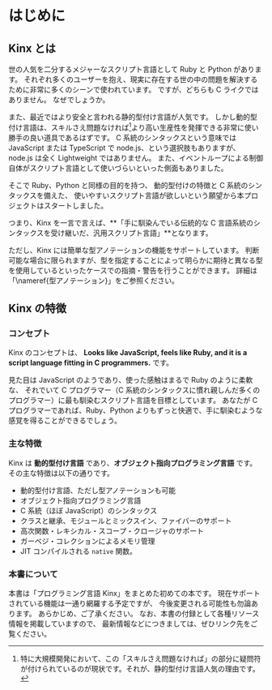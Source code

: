 
# はじめに

## Kinx とは

世の人気を二分するメジャーなスクリプト言語として Ruby と Python があります。
それぞれ多くのユーザーを抱え、現実に存在する世の中の問題を解決するために非常に多くのシーンで使われています。
ですが、どちらも C ライクではありません。
なぜでしょうか。

また、最近ではより安全と言われる静的型付け言語が人気です。
しかし動的型付け言語は、スキルさえ問題なければ[^highskill]より高い生産性を発揮できる非常に使い勝手の良い道具であるはずです。
C 系統のシンタックスという意味では JavaScript または TypeScript で node.js、という選択肢もありますが、
node.js は全く Lightweight ではありません。
また、イベントループによる制御自体がスクリプト言語として使いづらいといった側面もありました。

[^highskill]: 特に大規模開発において、この「スキルさえ問題なければ」の部分に疑問符が付けられているのが現状です。それが、静的型付け言語人気の理由です。

そこで Ruby、Python と同様の目的を持つ、
動的型付けの特徴と C 系統のシンタックスを備えた、
使いやすいスクリプト言語が欲しいという願望から本プロジェクトはスタートしました。

つまり、Kinx を一言で言えば、**「手に馴染んでいる伝統的な C 言語系統のシンタックスを受け継いだ、汎用スクリプト言語」**となります。

ただし、Kinx には簡単な型アノテーションの機能をサポートしています。
判断可能な場合に限られますが、型を指定することによって明らかに期待と異なる型を使用しているといったケースでの指摘・警告を行うことができます。
詳細は「\\nameref{型アノテーション}」をご参照ください。

## Kinx の特徴

### コンセプト

Kinx のコンセプトは、
**Looks like JavaScript, feels like Ruby, and it is a script language fitting in C programmers.**
です。

見た目は JavaScript のようであり、使った感触はまるで Ruby のように柔軟な、
それでいて C プログラマー（C 系統のシンタックスに慣れ親しんだ多くのプログラマー）に最も馴染むスクリプト言語を目標としています。
あなたが C プログラマーであれば、Ruby、Python よりもずっと快適で、手に馴染むような感覚を得ることができるでしょう。

### 主な特徴

Kinx は **動的型付け言語** であり、**オブジェクト指向プログラミング言語** です。
その主な特徴は以下の通りです。

* 動的型付け言語、ただし型アノテーションも可能
* オブジェクト指向プログラミング言語
* C 系統（ほぼ JavaScript）のシンタックス
* クラスと継承、モジュールとミックスイン、ファイバーのサポート
* 高次関数・レキシカル・スコープ・クロージャのサポート
* ガーベジ・コレクションによるメモリ管理
* JIT コンパイルされる `native` 関数。

### 本書について

本書は「プログラミング言語 Kinx」をまとめた初めての本です。
現在サポートされている機能は一通り網羅する予定ですが、
今後変更される可能性も勿論あります。
あらかじめ、ご了承ください。
なお、本書の付録として各種リソース情報を掲載していますので、
最新情報などにつきましては、ぜひリンク先をご覧ください。
